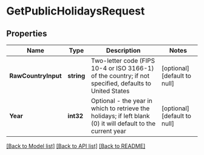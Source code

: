 # GetPublicHolidaysRequest

## Properties
Name | Type | Description | Notes
------------ | ------------- | ------------- | -------------
**RawCountryInput** | **string** | Two-letter code (FIPS 10-4 or ISO 3166-1) of the country; if not specified, defaults to United States | [optional] [default to null]
**Year** | **int32** | Optional - the year in which to retrieve the holidays; if left blank (0) it will default to the current year | [optional] [default to null]

[[Back to Model list]](../README.md#documentation-for-models) [[Back to API list]](../README.md#documentation-for-api-endpoints) [[Back to README]](../README.md)


